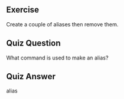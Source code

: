 ## Exercise

Create a couple of aliases then remove them.

## Quiz Question

What command is used to make an alias?

## Quiz Answer

alias
